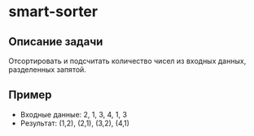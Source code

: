 # smart-sorter

## Описание задачи

Отсортировать и подсчитать количество чисел из входных данных, разделенных запятой.

## Пример 

- Входные данные: 2, 1, 3, 4, 1, 3
- Результат: (1,2), (2,1), (3,2), (4,1)

